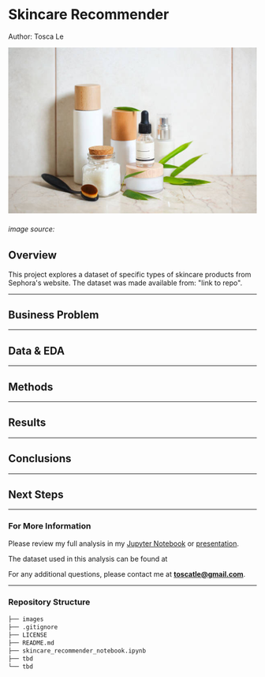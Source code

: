 # Skincare Recommender
Author: Tosca Le

<img src="images/skincare_cover_photo.jpeg">

###### image source: 

## Overview
This project explores a dataset of specific types of skincare products from Sephora's website. The dataset was made available from: "link to repo". 
***

## Business Problem

***

## Data & EDA

***

## Methods

***

## Results

***

## Conclusions

***

## Next Steps

***

### For More Information
Please review my full analysis in my [Jupyter Notebook](./skincare_recommender_notebook.ipynb) or [presentation]().

The dataset used in this analysis can be found at

For any additional questions, please contact me at **toscatle@gmail.com**.
***

### Repository Structure
```
├── images
├── .gitignore
├── LICENSE                          
├── README.md 
├── skincare_recommender_notebook.ipynb  
├── tbd                                
└── tbd                              
```
